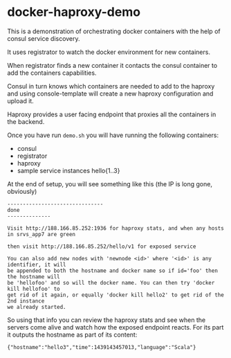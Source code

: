 # docker-haproxy-demo


This is a demonstration of orchestrating docker containers with the help of consul service discovery.

It uses registrator to watch the docker environment for new containers.

When registrator finds a new container it contacts the consul container to add the containers capabilities.

Consul in turn knows which containers are needed to add to the haproxy and using console-template will create a new haproxy configuration and upload it.

Haproxy provides a user facing endpoint that proxies all the containers in the backend.

Once you have run `demo.sh` you will have running the following containers:

  * consul
  * registrator
  * haproxy
  * sample service instances hello{1..3}
  

At the end of setup, you will see something like this (the IP is long gone, obviously)
```
-------------------------------
done
--------------

Visit http://188.166.85.252:1936 for haproxy stats, and when any hosts in srvs_app7 are green

then visit http://188.166.85.252/hello/v1 for exposed service

You can also add new nodes with 'newnode <id>' where '<id>' is any identifier, it will
be appended to both the hostname and docker name so if id='foo' then the hostname will
be 'hellofoo' and so will the docker name. You can then try 'docker kill hellofoo' to
get rid of it again, or equally 'docker kill hello2' to get rid of the 2nd instance
we already started.
```

So using that info you can review the haproxy stats and see when the servers come alive and watch how the exposed endpoint reacts. For its part it outputs the hostname as part of its content:
```
{"hostname":"hello3","time":1439143457013,"language":"Scala"}
```
